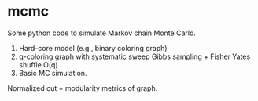 # mcmc

Some python code to simulate Markov chain Monte Carlo. 
1) Hard-core model (e.g., binary coloring graph)
2) q-coloring graph with systematic sweep Gibbs sampling + Fisher Yates shuffle O(q)
3) Basic MC simulation.

Normalized cut + modularity metrics of graph. 